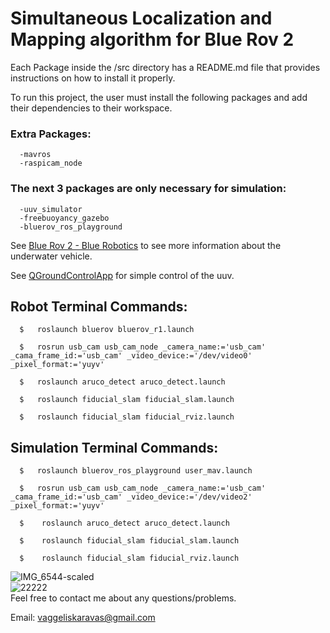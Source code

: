 # Simultaneous Localization and Mapping algorithm for Blue Rov 2

Each Package inside the /src directory has a README.md file that provides instructions on how to install it properly.

To run this project, the user must install the following packages and add their dependencies to their workspace.

  ### Extra Packages:  
  
      -mavros
      -raspicam_node


  ### The next 3 packages are only necessary for simulation:
    
      -uuv_simulator  
      -freebuoyancy_gazebo   
      -bluerov_ros_playground
    

See [Blue Rov 2 - Blue Robotics](https://bluerobotics.com/store/rov/bluerov2/) to see more information about the underwater vehicle.  
  
See [QGroundControlApp](https://docs.qgroundcontrol.com/master/en/qgc-user-guide/getting_started/download_and_install.html) for simple control of the uuv.

## Robot Terminal Commands:
    
      $   roslaunch bluerov bluerov_r1.launch

      $   rosrun usb_cam usb_cam_node _camera_name:='usb_cam' _cama_frame_id:='usb_cam' _video_device:='/dev/video0' _pixel_format:='yuyv'
      
      $   roslaunch aruco_detect aruco_detect.launch
      
      $   roslaunch fiducial_slam fiducial_slam.launch
      
      $   roslaunch fiducial_slam fiducial_rviz.launch
      
## Simulation Terminal Commands:

      $   roslaunch bluerov_ros_playground user_mav.launch

      $   rosrun usb_cam usb_cam_node _camera_name:='usb_cam' _cama_frame_id:='usb_cam' _video_device:='/dev/video2' _pixel_format:='yuyv'
      
      $    roslaunch aruco_detect aruco_detect.launch
      
      $    roslaunch fiducial_slam fiducial_slam.launch
      
      $    roslaunch fiducial_slam fiducial_rviz.launch


  ![IMG_6544-scaled](https://github.com/user-attachments/assets/ac39478d-ba15-4728-8635-981c3f6bfbec)  
  ![22222](https://github.com/user-attachments/assets/ac2ddf8b-4fad-4890-8763-1b008f9e13f9)  
Feel free to contact me about any questions/problems.

Email: vaggeliskaravas@gmail.com
